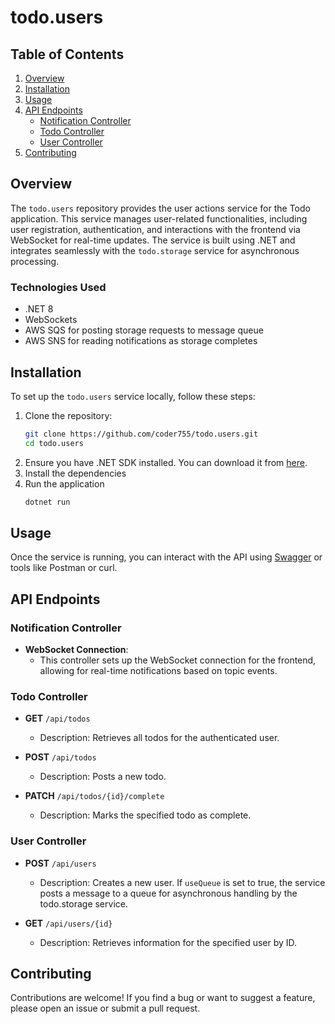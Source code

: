# todo.users

## Table of Contents
1. [Overview](#overview)
2. [Installation](#installation)
3. [Usage](#usage)
4. [API Endpoints](#api-endpoints)
    - [Notification Controller](#notification-controller)
    - [Todo Controller](#todo-controller)
    - [User Controller](#user-controller)
5. [Contributing](#contributing)

## Overview
The `todo.users` repository provides the user actions service for the Todo application. This service manages user-related functionalities, including user registration, authentication, and interactions with the frontend via WebSocket for real-time updates. The service is built using .NET and integrates seamlessly with the `todo.storage` service for asynchronous processing.

### Technologies Used
- .NET 8
- WebSockets
- AWS SQS for posting storage requests to message queue
- AWS SNS for reading notifications as storage completes

## Installation
To set up the `todo.users` service locally, follow these steps:

1. Clone the repository:
   ```bash
   git clone https://github.com/coder755/todo.users.git
   cd todo.users
   ```
2. Ensure you have .NET SDK installed. You can download it from [here](https://dotnet.microsoft.com/en-us/download).
3. Install the dependencies
4. Run the application
      ```bash
   dotnet run
   ```


## Usage
Once the service is running, you can interact with the API using [Swagger](http://localhost:5224/swagger/index.html) or tools like Postman or curl.

## API Endpoints

### Notification Controller
- **WebSocket Connection**:
    - This controller sets up the WebSocket connection for the frontend, allowing for real-time notifications based on topic events.

### Todo Controller
- **GET** `/api/todos`
    - Description: Retrieves all todos for the authenticated user.

- **POST** `/api/todos`
    - Description: Posts a new todo.

- **PATCH** `/api/todos/{id}/complete`
    - Description: Marks the specified todo as complete.

### User Controller
- **POST** `/api/users`
    - Description: Creates a new user. If `useQueue` is set to true, the service posts a message to a queue for asynchronous handling by the todo.storage service.

- **GET** `/api/users/{id}`
    - Description: Retrieves information for the specified user by ID.


## Contributing
Contributions are welcome! If you find a bug or want to suggest a feature, please open an issue or submit a pull request.
